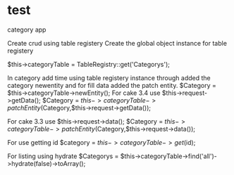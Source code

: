 # test
category app

Create crud using table registery
Create the global object instance for table registery

$this->categoryTable = TableRegistry::get('Categorys');


In category add time using table registery instance through added the category newentity 
and for fill data  added the patch entity.
$Category = $this->categoryTable->newEntity();
For cake 3.4 
use $this->request->getData();
$Category = $this->categoryTable->patchEntity($Category,$this->request->getData());

For cake 3.3
use $this->request->data();
$Category = $this->categoryTable->patchEntity($Category,$this->request->data());

For use getting id
$category = $this->categoryTable->get($id);

For listing using hydrate
$Categorys = $this->categoryTable->find('all')->hydrate(false)->toArray();




